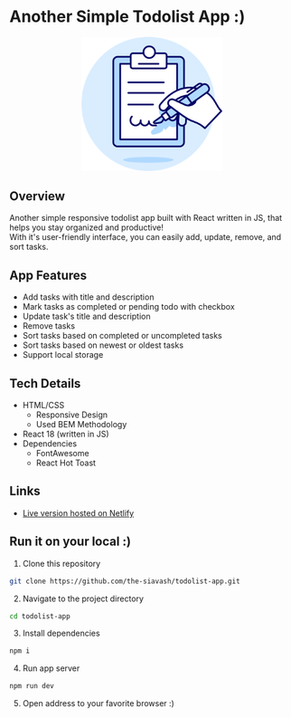 # Another Simple Todolist App :)

<p align="center">
  <img src="./public/checklist.svg" width="250" />
</p>

## Overview

Another simple responsive todolist app built with React written in JS, that helps you stay organized and productive!<br/> With it's user-friendly interface, you can easily add, update, remove, and sort tasks.

## App Features

- Add tasks with title and description
- Mark tasks as completed or pending todo with checkbox
- Update task's title and description
- Remove tasks
- Sort tasks based on completed or uncompleted tasks
- Sort tasks based on newest or oldest tasks
- Support local storage

## Tech Details

- HTML/CSS
  - Responsive Design
  - Used BEM Methodology
- React 18 (written in JS)
- Dependencies
  - FontAwesome
  - React Hot Toast

## Links

- [Live version hosted on Netlify](#)

## Run it on your local :)

1. Clone this repository

```bash
git clone https://github.com/the-siavash/todolist-app.git
```

2. Navigate to the project directory

```bash
cd todolist-app
```

3. Install dependencies

```bash
npm i
```

4. Run app server

```bash
npm run dev
```

5. Open address to your favorite browser :)
